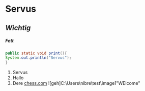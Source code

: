 # Servus
## *Wichtig*
##### **Fett**
```Java
public static void print(){
System.out.println("Servus");
}
```
1. Servus
2. Hallo
3. Dere
[chess.com](https://www.chess.com/member/thunderstrike3"Profil")
![geh]C:\Users\nibre\test\image1"WElcome"
